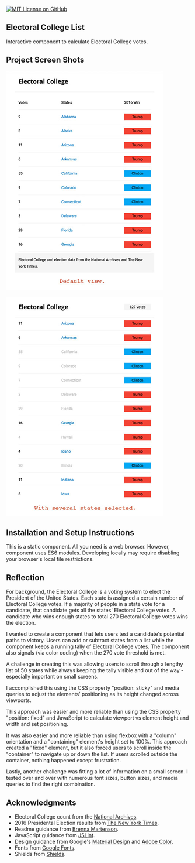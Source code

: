 [![MIT License on GitHub](https://img.shields.io/github/license/seankelliher/electoral-college-list?style=flat-square)](/LICENSE.txt)
## Electoral College List

Interactive component to calculate Electoral College votes. 

## Project Screen Shots

![screen shot of project](/screenshots/electoral-college-list-screenshot1.jpg)

![screen shot of project](/screenshots/electoral-college-list-screenshot2.jpg)

## Installation and Setup Instructions

This is a static component. All you need is a web browser. However, component uses ES6 modules. Developing locally may require disabling your browser's local file restrictions.

## Reflection

For background, the Electoral College is a voting system to elect the President of the United States. Each state is assigned a certain number of Electoral College votes. If a majority of people in a state vote for a candidate, that candidate gets all the states' Electoral College votes. A candidate who wins enough states to total 270 Electoral College votes wins the election.

I wanted to create a component that lets users test a candidate's potential paths to victory. Users can add or subtract states from a list while the component keeps a running tally of Electoral College votes. The component also signals (via color coding) when the 270 vote threshold is met.

A challenge in creating this was allowing users to scroll through a lengthy list of 50 states while always keeping the tally visible and out of the way - especially important on small screens.

I accomplished this using the CSS property "position: sticky" and media queries to adjust the elements’ positioning as its height changed across viewports.

This approach was easier and more reliable than using the CSS property "position: fixed" and JavaScript to calculate viewport vs element height and width and set positioning.

It was also easier and more reliable than using flexbox with a "column" orientation and a "containing" element's height set to 100%. This approach created a "fixed" element, but it also forced users to scroll inside the "container" to navigate up or down the list. If users scrolled outside the container, nothing happened except frustration. 

Lastly, another challenge was fitting a lot of information on a small screen. I tested over and over with numerous font sizes, button sizes, and media queries to find the right combination.

## Acknowledgments

* Electoral College count from the [National Archives](https://www.archives.gov/federal-register/electoral-college/allocation.html).
* 2016 Presidental Election results from [The New York Times](https://www.nytimes.com/elections/2016/results/president).
* Readme guidance from [Brenna Martenson](https://gist.github.com/martensonbj/6bf2ec2ed55f5be723415ea73c4557c4).
* JavaScript guidance from [JSLint](http://jslint.com).
* Design guidance from Google's [Material Design](https://material.io/design) and [Adobe Color](https://color.adobe.com/trends).
* Fonts from [Google Fonts](https://fonts.google.com).
* Shields from [Shields](https://shields.io).